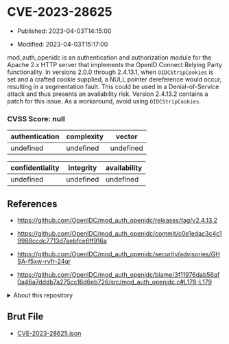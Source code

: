 # CVE-2023-28625

- Published: 2023-04-03T14:15:00

- Modified: 2023-04-03T15:17:00

mod_auth_openidc is an authentication and authorization module for the Apache 2.x HTTP server that implements the OpenID Connect Relying Party functionality. In versions 2.0.0 through 2.4.13.1, when `OIDCStripCookies` is set and a crafted cookie supplied, a NULL pointer dereference would occur, resulting in a segmentation fault. This could be used in a Denial-of-Service attack and thus presents an availability risk. Version 2.4.13.2 contains a patch for this issue. As a workaround, avoid using `OIDCStripCookies`.

### CVSS Score: **null**

| authentication | complexity | vector |
| --- | --- | --- |
| undefined | undefined | undefined |

| confidentiality | integrity | availability |
| --- | --- | --- |
| undefined | undefined | undefined |

## References

* https://github.com/OpenIDC/mod_auth_openidc/releases/tag/v2.4.13.2

* https://github.com/OpenIDC/mod_auth_openidc/commit/c0e1edac3c4c19988ccdc7713d7aebfce6ff916a

* https://github.com/OpenIDC/mod_auth_openidc/security/advisories/GHSA-f5xw-rvfr-24qr

* https://github.com/OpenIDC/mod_auth_openidc/blame/3f11976dab56af0a46a7dddb7a275cc16d6eb726/src/mod_auth_openidc.c#L178-L179

<details>
<summary>About this repository</summary> 

  This repository is part of the project [Live Hack CVE](https://github.com/Live-Hack-CVE). Main website can be found [www.live-hack.org](https://www.live-hack.org) 
  
  Made by [Sn0wAlice](https://github.com/Sn0wAlice) for the people that care about security and need to have a feed of the latest CVEs. Hope you enjoy it, don't forget to star the repo and follow me on [Twitter](https://twitter.com/Sn0wAlice) and [Github](https://github.com/Sn0wAlice). And that is my [personnal website](https://www.alice-snow.me/)

  - [Home Page](https://github.com/Live-Hack-CVE)
  - [Framework](https://github.com/Live-Hack-CVE/cve-framework)
  - [CVE database](https://github.com/Live-Hack-CVE/full_database)
  - [Changelog](https://github.com/Live-Hack-CVE/Changelog)
</details>

## Brut File

* [CVE-2023-28625.json](https://raw.githubusercontent.com/Live-Hack-CVE/full_database/main/cves/2023/CVE-2023-28625.json)


